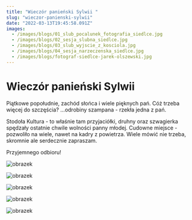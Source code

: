 ```yaml
---
title: "Wieczór panieński Sylwii "
slug: "wieczor-panienski-sylwii"
date: "2022-03-13T19:45:58.091Z"
images:
  - /images/blogs/01_slub_pocalunek_fotografia_siedlce.jpg
  - /images/blogs/02_sesja_slubna_siedlce.jpg
  - /images/blogs/03_slub_wyjscie_z_kosciola.jpg
  - /images/blogs/04_sesja_narzeczenska_siedlce.jpg
  - /images/blogs/fotograf-siedlce-jarek-olszewski.jpg
---
```


# Wieczór panieński Sylwii 

Piątkowe popołudnie,  zachód słońca i wiele pięknych pań.
Cóż trzeba więcej do szczęścia? …odrobiny szampana - rzekła jedna z pań.

 Stodoła Kultura - to właśnie tam przyjaciółki, druhny oraz szwagierka spędzały ostatnie chwile wolności panny młodej. Cudowne miejsce - pozwoliło na wiele, nawet na kadry z powietrza. 
Wiele mówić nie trzeba, skromnie ale serdecznie zapraszam. 

Przyjemnego odbioru! 

![obrazek](/images/blogs/01_slub_pocalunek_fotografia_siedlce.jpg)

![obrazek](/images/blogs/02_sesja_slubna_siedlce.jpg)

![obrazek](/images/blogs/03_slub_wyjscie_z_kosciola.jpg)

![obrazek](/images/blogs/04_sesja_narzeczenska_siedlce.jpg)

![obrazek](/images/blogs/fotograf-siedlce-jarek-olszewski.jpg)
